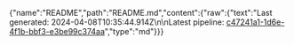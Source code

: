 {"name":"README","path":"README.md","content":{"raw":{"text":"Last generated: 2024-04-08T10:35:44.914Z\n\nLatest pipeline: [c47241a1-1d6e-4f1b-bbf3-e3be99c374aa](/pipeline/c47241a1-1d6e-4f1b-bbf3-e3be99c374aa)","type":"md"}}}